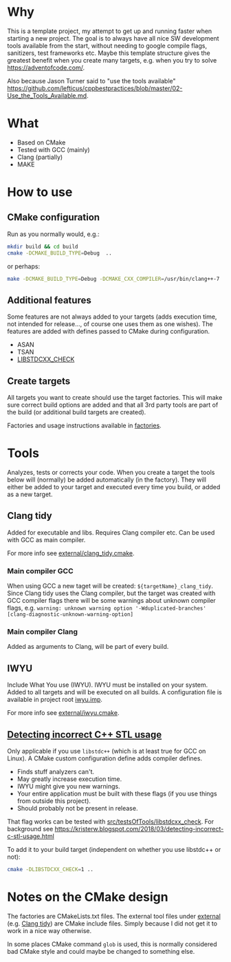 
# Why

This is a template project, my attempt to get up and running faster when starting a new project. The goal is to always have all nice SW development tools available from the start, without needing to google compile flags, sanitizers, test frameworks etc. Maybe this template structure gives the greatest benefit when you create many targets, e.g. when you try to solve <https://adventofcode.com/>.

Also because Jason Turner said to "use the tools available" <https://github.com/lefticus/cppbestpractices/blob/master/02-Use_the_Tools_Available.md>.

# What

* Based on CMake
* Tested with GCC (mainly)
* Clang (partially)
* MAKE

# How to use

## CMake configuration

Run as you normally would, e.g.:

```bash
mkdir build && cd build
cmake -DCMAKE_BUILD_TYPE=Debug  ..
```

or perhaps:

```bash
make -DCMAKE_BUILD_TYPE=Debug -DCMAKE_CXX_COMPILER=/usr/bin/clang++-7 ..
```

## Additional features

Some features are not always added to your targets (adds execution time, not intended for release..., of course one uses them as one wishes). The features are added with defines passed to CMake during configuration.

* ASAN
* TSAN
* [LIBSTDCXX_CHECK](stdlibcxx_check)

## Create targets

All targets you want to create should use the target factories. This will make sure correct build options are added and that all 3rd party tools are part of the build (or additional build targets are created).

Factories and usage instructions available in [factories](factories).

# Tools

Analyzes, tests or corrects your code. When you create a target the tools below will (normally) be added automatically (in the factory).
They will either be added to your target and executed every time you build, or added as a new target.

## Clang tidy

Added for executable and libs.
Requires Clang compiler etc. Can be used with GCC as main compiler.

For more info see [external/clang_tidy.cmake](external/clang_tidy.cmake).

### Main compiler GCC

When using GCC a new taget will be created: `${targetName}_clang_tidy`. Since Clang tidy uses the Clang compiler, but the target was created with GCC compiler flags there will be some warnings about unknown compiler flags, e.g. ```warning: unknown warning option '-Wduplicated-branches' [clang-diagnostic-unknown-warning-option]```

### Main compiler Clang

Added as arguments to Clang, will be part of every build.

## IWYU

Include What You use (IWYU). IWYU must be installed on your system. Added to all targets and will be executed on all builds. A configuration file is available in project root [iwyu.imp](iwyu.imp).

For more info see [external/iwyu.cmake](external/iwyu.cmake).

## [Detecting incorrect C++ STL usage](#stdlibcxx_check)

Only applicable if you use `libstdc++` (which is at least true for GCC on Linux). A CMake custom configuration define adds compiler defines.

* Finds stuff analyzers can't.
* May greatly increase execution time.
* IWYU might give you new warnings.
* Your entire application must be built with these flags (if you use things from outside this project).
* Should probably not be present in release.

That flag works can be tested with [src/testsOfTools/libstdcxx_check](src/testsOfTools/libstdcxx_check). For background see <https://kristerw.blogspot.com/2018/03/detecting-incorrect-c-stl-usage.html>

To add it to your build target (independent on whether you use libstdc++ or not):

```bash
cmake -DLIBSTDCXX_CHECK=1 ..
```

# Notes on the CMake design

The factories are CMakeLists.txt files. The external tool files under [external](external) (e.g. [Clang tidy](external/clang_tidy.cmake)) are CMake include files. Simply because I did not get it to work in a nice way otherwise.

In some places CMake command `glob` is used, this is normally considered bad CMake style and could maybe be changed to something else.